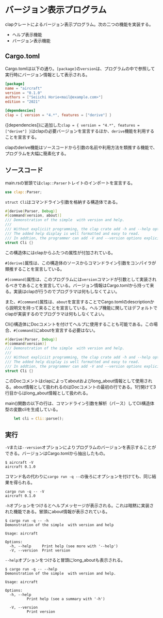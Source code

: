 # バージョン表示プログラム

clapクレートによるバージョン表示プログラム。次の二つの機能を実装する。

- ヘルプ表示機能
- バージョン表示機能

## Cargo.toml
Cargo.tomlは以下の通り。`[package]`の`version`は、プログラムの中で参照して実行時にバージョン情報として表示される。
```toml:Cargo.toml
[package]
name = "aircraft"
version = "0.1.0"
authors = ["Seiichi Horie<mail@example.com>"]
edition = "2021"

[dependencies]
clap = { version = "4.*", features = ["derive"] }
```
{[dependencies]}に追加した`clap = { version = "4.*", features = ["derive"] }`はclapの必要バージョンを宣言するほか、`derive`機能を利用することを宣言する。

clapのderive機能はソースコードから引数の名前や利用方法を類推する機能で、プログラムを大幅に簡素化する。

## ソースコード
main.rsの冒頭では`clap::Parser`トレイトのインポートを宣言する。
```rust:main.rs
use clap::Parser;
```

`struct Cli`はコマンドライン引数を格納する構造体である。
```rust:main.rs
#[derive(Parser, Debug)]
#[command(version, about)]
/// Demonstration of the simple  with version and help.
///
/// Without expliciit programming, the clap crate add -h and --help options.
/// The added help display is well formatted and easy to read.
/// In addtion, the programmer can add -V and --version options explicitly.
struct Cli {}
```
この構造体にはclapからふたつの属性が付加されている。

`#[derive]`属性は、この構造体のソースからコマンドライン引数をコンパイラが類推することを宣言している。

`#[command]`属性は、このプログラムには`version`コマンドが引数として実装されるべきであることを宣言している。バージョン情報はCargo.tomlから持って来る。実装はclapが行うのでプログラマは何もしなくてよい。

また、`#[command]`属性は、`about`を宣言することでCargo.tomlのdescriptionから説明文を持って来ることを宣言している。ヘルプ機能に関してはデフォルトでclapが実装するのでプログラマは何もしなくてよい。

Cli{}構造体にDocコメントを付けてヘルプに使用することも可能である。この場合、`#[command]`にaboutを宣言する必要はない。
```rust:main.rs
#[derive(Parser, Debug)]
#[command(version)]
/// Demonstration of the simple  with version and help.
///
/// Without expliciit programming, the clap crate add -h and --help options.
/// The added help display is well formatted and easy to read.
/// In addtion, the programmer can add -V and --version options explicitly.
struct Cli {}
```

このDocコメントはclapによってaboutおよびlong_about情報として使用される。about情報として扱われるのはDocコメントの最初の行である。1行開けて3行目からはlong_about情報として扱われる。

main()関数の以下の行は、コマンドライン引数を解析（パース）してCli構造体型の変数cliを生成している。
```rust:main.rs
    let cli = Cli::parse();
```
## 実行
`-V`または`--version`オプションによりプログラムのバージョンを表示することができる。バージョンはCargo.tomlから抽出したもの。
```
$ aircraft -V
aircraft 0.1.0
```
コマンド名の代わりに`cargo run -q --`の後ろにオプションを付けても、同じ結果を得られる。
```
cargo run -q -- -V
aircraft 0.1.0
```
`-h`オプションをつけるとヘルプメッセージが表示される。これは暗黙に実装された機能である。冒頭にabout情報が表示されている。

```
$ cargo run -q -- -h
Demonstration of the simple  with version and help

Usage: aircraft

Options:
  -h, --help     Print help (see more with '--help')
  -V, --version  Print version
```

`--help`オプションをつけると冒頭にlong_aboutも表示される。

```
$ cargo run -q -- --help
Demonstration of the simple  with version and help.

Usage: aircraft

Options:
  -h, --help
          Print help (see a summary with '-h')

  -V, --version
          Print version
```
